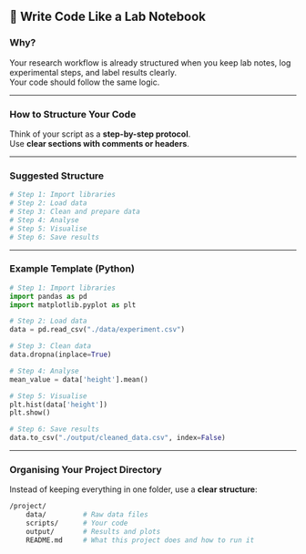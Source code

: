 ## 📓 Write Code Like a Lab Notebook

###  Why?
Your research workflow is already structured when you keep lab notes, log experimental steps, and label results clearly.  
Your code should follow the same logic. 

---

### How to Structure Your Code
Think of your script as a **step-by-step protocol**.  
Use **clear sections with comments or headers**.

---
###  Suggested Structure
```bash
# Step 1: Import libraries
# Step 2: Load data
# Step 3: Clean and prepare data
# Step 4: Analyse
# Step 5: Visualise
# Step 6: Save results
```

---

### Example Template (Python)
```python
# Step 1: Import libraries
import pandas as pd
import matplotlib.pyplot as plt

# Step 2: Load data
data = pd.read_csv("./data/experiment.csv")

# Step 3: Clean data
data.dropna(inplace=True)

# Step 4: Analyse
mean_value = data['height'].mean()

# Step 5: Visualise
plt.hist(data['height'])
plt.show()

# Step 6: Save results
data.to_csv("./output/cleaned_data.csv", index=False)
```

---

### Organising Your Project Directory
Instead of keeping everything in one folder, use a **clear structure**:
```bash
/project/
    data/         # Raw data files
    scripts/      # Your code
    output/       # Results and plots
    README.md     # What this project does and how to run it
```

